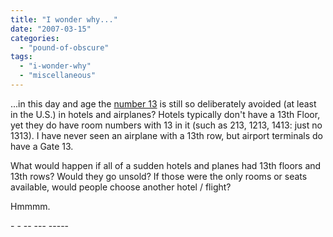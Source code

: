 ```yaml
---
title: "I wonder why..."
date: "2007-03-15"
categories: 
  - "pound-of-obscure"
tags: 
  - "i-wonder-why"
  - "miscellaneous"
---
```


...in this day and age the [number 13](http://en.wikipedia.org/wiki/13_(number)#As_lucky.2C_unlucky.2C_or_significant_number "wikipedia - 13 (number)") is still so deliberately avoided (at least in the U.S.) in hotels and airplanes? Hotels typically don't have a 13th Floor, yet they do have room numbers with 13 in it (such as 213, 1213, 1413: just no 1313). I have never seen an airplane with a 13th row, but airport terminals do have a Gate 13.

What would happen if all of a sudden hotels and planes had 13th floors and 13th rows? Would they go unsold? If those were the only rooms or seats available, would people choose another hotel / flight?

Hmmmm.

\- - -- --- -----
